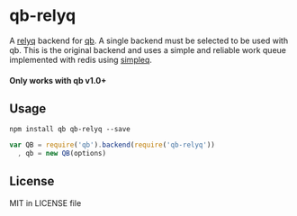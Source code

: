 # qb-relyq

A [relyq](https://github.com/Rafflecopter/node-relyq) backend for [qb](https://github.com/Rafflecopter/node-qb). A single backend must be selected to be used with qb. This is the original backend and uses a simple and reliable work queue implemented with redis using [simpleq](https://github.com/Rafflecopter/node-simpleq).

#### Only works with qb v1.0+

## Usage

```
npm install qb qb-relyq --save
```

```javascript
var QB = require('qb').backend(require('qb-relyq'))
  , qb = new QB(options)
```

## License

MIT in LICENSE file
